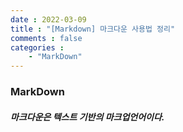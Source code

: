 ```yaml
---
date : 2022-03-09
title : "[Markdown] 마크다운 사용법 정리"
comments : false
categories : 
    - "MarkDown"
---
```

### MarkDown ###

##### 마크다운은 텍스트 기반의 마크업언어이다. #####

